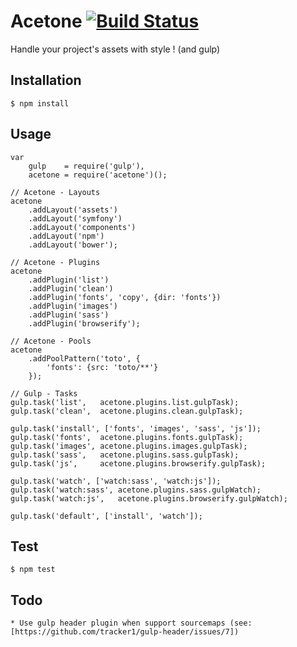 # Acetone [![Build Status](https://travis-ci.org/Elao/acetone.svg?branch=master)](https://travis-ci.org/Elao/acetone)

Handle your project's assets with style ! (and gulp)


## Installation

    $ npm install


## Usage

    var
        gulp    = require('gulp'),
        acetone = require('acetone')();

    // Acetone - Layouts
    acetone
        .addLayout('assets')
        .addLayout('symfony')
        .addLayout('components')
        .addLayout('npm')
        .addLayout('bower');

    // Acetone - Plugins
    acetone
        .addPlugin('list')
        .addPlugin('clean')
        .addPlugin('fonts', 'copy', {dir: 'fonts'})
        .addPlugin('images')
        .addPlugin('sass')
        .addPlugin('browserify');

    // Acetone - Pools
    acetone
        .addPoolPattern('toto', {
            'fonts': {src: 'toto/**'}
        });

    // Gulp - Tasks
    gulp.task('list',   acetone.plugins.list.gulpTask);
    gulp.task('clean',  acetone.plugins.clean.gulpTask);

    gulp.task('install', ['fonts', 'images', 'sass', 'js']);
    gulp.task('fonts',  acetone.plugins.fonts.gulpTask);
    gulp.task('images', acetone.plugins.images.gulpTask);
    gulp.task('sass',   acetone.plugins.sass.gulpTask);
    gulp.task('js',     acetone.plugins.browserify.gulpTask);

    gulp.task('watch', ['watch:sass', 'watch:js']);
    gulp.task('watch:sass', acetone.plugins.sass.gulpWatch);
    gulp.task('watch:js',   acetone.plugins.browserify.gulpWatch);

    gulp.task('default', ['install', 'watch']);


## Test

    $ npm test


## Todo

    * Use gulp header plugin when support sourcemaps (see: [https://github.com/tracker1/gulp-header/issues/7])
